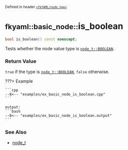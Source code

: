 <small>Defined in header [`<fkYAML/node.hpp>`](https://github.com/fktn-k/fkYAML/blob/develop/include/fkYAML/node.hpp)</small>

# <small>fkyaml::basic_node::</small>is_boolean

```cpp
bool is_boolean() const noexcept;
```

Tests whether the node value type is [`node_t::BOOLEAN`](node_t.md).  

### **Return Value**

`true` if the type is [`node_t::BOOLEAN`](node_t.md), `false` otherwise.  

???+ Example

    ```cpp
    --8<-- "examples/ex_basic_node_is_boolean.cpp"
    ```

    output:
    ```bash
    --8<-- "examples/ex_basic_node_is_boolean.output"
    ```

### **See Also**

* [node_t](node_t.md)
